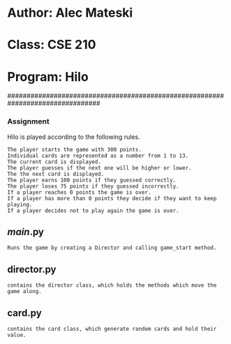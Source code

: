 # Author: Alec Mateski

# Class: CSE 210

# Program: Hilo

################################################################################

### Assignment

Hilo is played according to the following rules.

    The player starts the game with 300 points.
    Individual cards are represented as a number from 1 to 13.
    The current card is displayed.
    The player guesses if the next one will be higher or lower.
    The the next card is displayed.
    The player earns 100 points if they guessed correctly.
    The player loses 75 points if they guessed incorrectly.
    If a player reaches 0 points the game is over.
    If a player has more than 0 points they decide if they want to keep playing.
    If a player decides not to play again the game is over.

## _main_.py

    Runs the game by creating a Director and calling game_start method.

## director.py

    contains the director class, which holds the methods which move the game along.

## card.py

    contains the card class, which generate random cards and hold their value.
